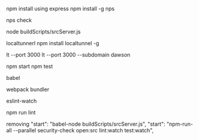 npm install
using express
npm install -g nps

nps check


node buildScripts/srcServer.js


localtunnerl
npm install localtunnel -g

lt --port 3000
lt --port 3000 --subdomain dawson


npm start
npm test


babel


webpack bundler

 eslint-watch

npm run lint


removing 
    "start": "babel-node buildScripts/srcServer.js",
    "start": "npm-run-all --parallel security-check open:src lint:watch test:watch",
